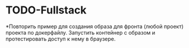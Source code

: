 # TODO-Fullstack

*Повторить пример для создания образа для фронта (любой проект) проекта по докерфайлу. Запустить контейнер с образом и протестировать доступ к нему в браузере.
